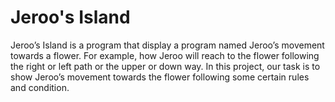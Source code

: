 # Jeroo's Island
Jeroo’s  Island is a program that display a program named Jeroo’s movement towards a flower. For example, how Jeroo will reach to the flower following the right or left path or the upper or down way.
In this project, our task is to show Jeroo’s movement towards the flower following some certain rules and condition. 

